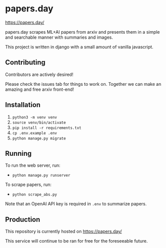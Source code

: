 # papers.day
https://papers.day/

papers.day scrapes ML+AI papers from arxiv and presents them in a simple and searchable manner with summaries and images.

This project is written in django with a small amount of vanilla javascript.

## Contributing
Contributors are actively desired!

Please check the issues tab for things to work on. 
Together we can make an amazing and free arxiv front-end!


## Installation
1. `python3 -m venv venv`
2. `source venv/bin/activate`
3. `pip install -r requirements.txt`
4. `cp .env.example .env`
5. `python manage.py migrate`

## Running
To run the web server, run:
- `python manage.py runserver`

To scrape papers, run:
- `python scrape_abs.py`

Note that an OpenAI API key is required in `.env` to summarize papers.


## Production
This repository is currently hosted on https://papers.day/

This service will continue to be ran for free for the foreseeable future.